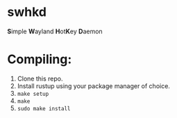# swhkd
**S**imple **W**ayland **H**ot**K**ey **D**aemon

# Compiling:
1) Clone this repo.
2) Install rustup using your package manager of choice.
3) `make setup`
4) `make`
5) `sudo make install`
